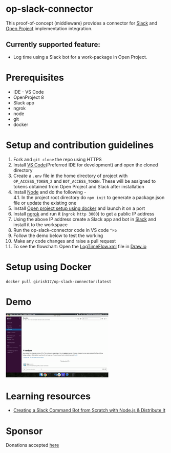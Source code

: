 # op-slack-connector
This proof-of-concept (middleware) provides a connector for [Slack](https://api.slack.com/) and [Open Project](http://docs.openproject.org/apiv3-doc/) implementation integration.

## Currently supported feature:
- Log time using a Slack bot for a work-package in Open Project.

# Prerequisites
- IDE - VS Code
- OpenProject 8
- Slack app
- ngrok
- node
- git
- docker

# Setup and contribution guidelines
1. Fork and `git clone` the repo using HTTPS
2. Install [VS Code](https://code.visualstudio.com/Download)(Preferred IDE for development) and open the cloned directory
3. Create a `.env` file in the home directory of project with `OP_ACCESS_TOKEN_2` and `BOT_ACCESS_TOKEN`. These will be assigned to tokens obtained from Open Project and Slack after installation
4. Install [Node](https://nodejs.org/en/download/) and do the following -  
   4.1. In the project root directory do `npm init` to generate a package.json file or update the existing one
5. Install [Open project setup using docker](https://www.openproject.org/docker/) and launch it on a port
6. Install [ngrok](https://ngrok.com/download) and run it (`ngrok http 3000`) to get a public IP address
7. Using the above IP address create a Slack app and bot in [Slack](https://api.slack.com) and install it to the workspace
8. Run the op-slack-connector code in VS code `^F5`
9. Follow the demo below to test the working
10. Make any code changes and raise a pull request
11. To see the flowchart: Open the [LogTimeFlow.xml](LogTimeFlow.xml) file in [Draw.io](http://draw.io)

# Setup using Docker
`docker pull girish17/op-slack-connector:latest`

# Demo
![Demo](demo_op_slack_connector.gif)

# Learning resources
- [Creating a Slack Command Bot from Scratch with Node.js & Distribute It](https://tutorials.botsfloor.com/creating-a-slack-command-bot-from-scratch-with-node-js-distribute-it-25cf81f51040)

# Sponsor
Donations accepted [here](https://paypal.me/girish17?locale.x=en_GB)
